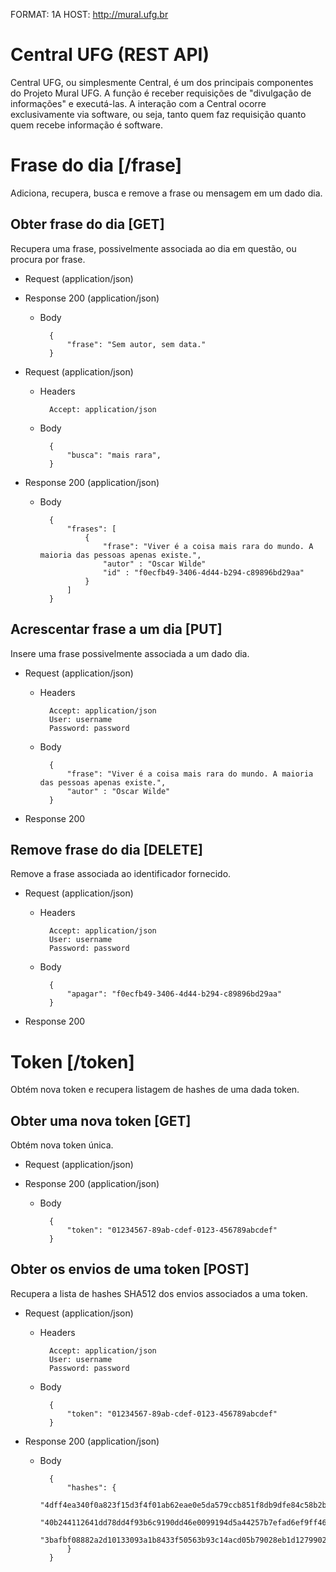 FORMAT: 1A
HOST: http://mural.ufg.br

# Central UFG (REST API)
Central UFG, ou simplesmente Central, é um dos principais componentes do Projeto Mural UFG. 
A função é receber requisições de "divulgação de informações" e executá-las. 
A interação com a Central ocorre exclusivamente via software, ou seja, 
tanto quem faz requisição quanto quem recebe informação é software. 

# Frase do dia [/frase]
Adiciona, recupera, busca e remove a frase ou mensagem em um dado dia.

## Obter frase do dia [GET]
Recupera uma frase, possivelmente associada ao dia em questão, ou procura
por frase.

+ Request (application/json)

+ Response 200 (application/json)
    + Body

            {
                "frase": "Sem autor, sem data."
            }

+ Request (application/json)
    
    + Headers

            Accept: application/json

    + Body
    
            {
                "busca": "mais rara",
            }

+ Response 200 (application/json)

    + Body
    
            { 
                "frases": [
                    {
                        "frase": "Viver é a coisa mais rara do mundo. A maioria das pessoas apenas existe.",
                        "autor" : "Oscar Wilde"
                        "id" : "f0ecfb49-3406-4d44-b294-c89896bd29aa"
                    }
                ]
            }

## Acrescentar frase a um dia [PUT]
Insere uma frase possivelmente associada a um dado dia.
+ Request (application/json)
    
    + Headers

            Accept: application/json
            User: username
            Password: password
            
    + Body
    
            {
                "frase": "Viver é a coisa mais rara do mundo. A maioria das pessoas apenas existe.",
                "autor" : "Oscar Wilde"
            }

+ Response 200

## Remove frase do dia [DELETE]
Remove a frase associada ao identificador fornecido.
+ Request (application/json)
    
    + Headers

            Accept: application/json
            User: username
            Password: password
            
    + Body
    
            {
                "apagar": "f0ecfb49-3406-4d44-b294-c89896bd29aa"
            }

+ Response 200

# Token [/token]
Obtém nova token e recupera listagem de hashes de uma dada token.

## Obter uma nova token [GET]
Obtém nova token única.

+ Request (application/json)

+ Response 200 (application/json)
    + Body

            {
                "token": "01234567-89ab-cdef-0123-456789abcdef"
            }
            
## Obter os envios de uma token [POST]
Recupera a lista de hashes SHA512 dos envios associados a uma token.

+ Request (application/json)

    + Headers
        
            Accept: application/json
            User: username
            Password: password

    + Body

            {
                "token": "01234567-89ab-cdef-0123-456789abcdef"
            }


+ Response 200 (application/json)

    + Body

            {
                "hashes": {
                    "4dff4ea340f0a823f15d3f4f01ab62eae0e5da579ccb851f8db9dfe84c58b2b37b89903a740e1ee172da793a6e79d560e5f7f9bd058a12a280433ed6fa46510a",
                    "40b244112641dd78dd4f93b6c9190dd46e0099194d5a44257b7efad6ef9ff4683da1eda0244448cb343aa688f5d3efd7314dafe580ac0bcbf115aeca9e8dc114",
                    "3bafbf08882a2d10133093a1b8433f50563b93c14acd05b79028eb1d12799027241450980651994501423a66c276ae26c43b739bc65c4e16b10c3af6c202aebb"
                }
            }